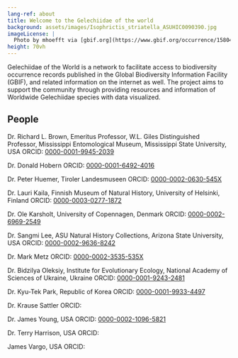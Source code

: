 ```yaml
---
lang-ref: about
title: Welcome to the Gelechiidae of the world
background: assets/images/Isophrictis_striatella_ASUHIC0090390.jpg
imageLicense: |
  Photo by mhoefft via [gbif.org](https://www.gbif.org/occurrence/1580487687)
height: 70vh
---
```



Gelechiidae of the World is a network to facilitate access to biodiversity occurrence records published in the Global Biodiversity Information Facility (GBIF), and related information on the internet as well. The project aims to support the community through providing resources and information of Worldwide Gelechiidae species with data visualized.

## People

Dr. Richard L. Brown, Emeritus Professor, W.L. Giles Distinguished Professor, Mississippi Entomological Museum, Mississippi State University, USA
ORCID: [0000-0001-9945-2039](https://orcid.org/0000-0001-9945-2039)

Dr. Donald Hobern
ORCID: [0000-0001-6492-4016](https://orcid.org/0000-0001-6492-4016)

Dr. Peter Huemer, Tiroler Landesmuseen
ORCID: [0000-0002-0630-545X](https://orcid.org/0000-0002-0630-545X)

Dr. Lauri Kaila, Finnish Museum of Natural History, University of Helsinki, Finland
ORCID: [0000-0003-0277-1872](https://orcid.org/0000-0003-0277-1872)

Dr. Ole Karsholt, University of Copennagen, Denmark
ORCID: [0000-0002-6969-2549](https://orcid.org/0000-0002-6969-2549)

Dr. Sangmi Lee, ASU Natural History Collections, Arizona State University, USA
ORCID: [0000-0002-9636-8242](http://orcid.org/0000-0002-9636-8242)

Dr. Mark Metz
ORCID: [0000-0002-3535-535X](https://orcid.org/0000-0002-3535-535X)

Dr. Bidzilya Oleksiy, Institute for Evolutionary Ecology, National Academy of Sciences of Ukraine, Ukraine
ORCID: [0000-0001-9243-2481](https://orcid.org/0000-0001-9243-2481)

Dr. Kyu-Tek Park, Republic of Korea
ORCID: [0000-0001-9933-4497](https://orcid.org/0000-0001-9933-4497)

Dr. Krause Sattler
ORCID: 

Dr. James Young, USA
ORCID: [0000-0002-1096-5821](https://orcid.org/0000-0002-1096-5821)

Dr. Terry Harrison, USA
ORCID: 

James Vargo, USA
ORCID: 